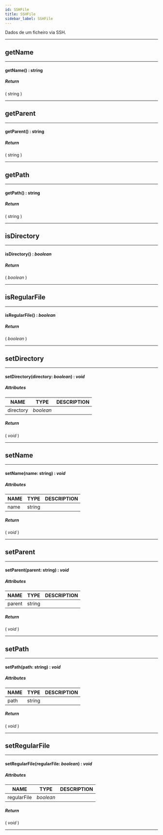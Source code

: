 ```yaml
---
id: SSHFile
title: SSHFile
sidebar_label: SSHFile
---
```


Dados de um ficheiro via SSH.

---

## getName

---

#### getName() : string
##### Return

( string )


---

## getParent

---

#### getParent() : string
##### Return

( string )


---

## getPath

---

#### getPath() : string
##### Return

( string )


---

## isDirectory

---

#### isDirectory() : _boolean_
##### Return

( _boolean_ )


---

## isRegularFile

---

#### isRegularFile() : _boolean_
##### Return

( _boolean_ )


---

## setDirectory

---

#### setDirectory(directory: _boolean_) : _void_
##### Attributes

| NAME | TYPE | DESCRIPTION |
|---|---|---|
| directory | _boolean_ |   |

##### Return

( _void_ )


---

## setName

---

#### setName(name: string) : _void_
##### Attributes

| NAME | TYPE | DESCRIPTION |
|---|---|---|
| name | string |   |

##### Return

( _void_ )


---

## setParent

---

#### setParent(parent: string) : _void_
##### Attributes

| NAME | TYPE | DESCRIPTION |
|---|---|---|
| parent | string |   |

##### Return

( _void_ )


---

## setPath

---

#### setPath(path: string) : _void_
##### Attributes

| NAME | TYPE | DESCRIPTION |
|---|---|---|
| path | string |   |

##### Return

( _void_ )


---

## setRegularFile

---

#### setRegularFile(regularFile: _boolean_) : _void_
##### Attributes

| NAME | TYPE | DESCRIPTION |
|---|---|---|
| regularFile | _boolean_ |   |

##### Return

( _void_ )


---


